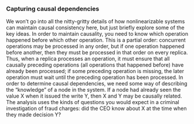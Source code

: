 ### Capturing causal dependencies 
We won’t go into all the nitty-gritty details of how nonlinearizable systems can maintain causal
consistency here, but just briefly explore some of the key ideas. In order to maintain causality, you need to know which operation happened before which other
operation. This is a partial order: concurrent operations may be processed in any order, but if one
operation happened before another, then they must be processed in that order on every replica. Thus,
when a replica processes an operation, it must ensure that all causally preceding operations (all
operations that happened before) have already been processed; if some preceding operation is
missing, the later operation must wait until the preceding operation has been processed. In order to determine causal dependencies, we need some way of describing the “knowledge” of a node
in the system. If a node had already seen the value X when it issued the write Y, then X and Y may
be causally related. The analysis uses the kinds of questions you would expect in a
criminal investigation of fraud charges: did the CEO know about X at the time when they made
decision Y?